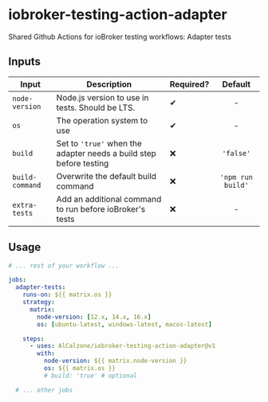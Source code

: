 # iobroker-testing-action-adapter

Shared Github Actions for ioBroker testing workflows: Adapter tests

## Inputs

| Input           | Description                                                        | Required? |      Default      |
| --------------- | ------------------------------------------------------------------ | --------- | :---------------: |
| `node-version`  | Node.js version to use in tests. Should be LTS.                    | ✔         |         -         |
| `os`            | The operation system to use                                        | ✔         |         -         |
| `build`         | Set to `'true'` when the adapter needs a build step before testing | ❌        |     `'false'`     |
| `build-command` | Overwrite the default build command                                | ❌        | `'npm run build'` |
| `extra-tests`   | Add an additional command to run before ioBroker's tests           | ❌        |         -         |

## Usage

```yml
# ... rest of your workflow ...

jobs:
  adapter-tests:
    runs-on: ${{ matrix.os }}
    strategy:
      matrix:
        node-version: [12.x, 14.x, 16.x]
        os: [ubuntu-latest, windows-latest, macos-latest]

    steps:
      - uses: AlCalzone/iobroker-testing-action-adapter@v1
        with:
          node-version: ${{ matrix.node-version }}
          os: ${{ matrix.os }}
          # build: 'true' # optional

  # ... other jobs
```
